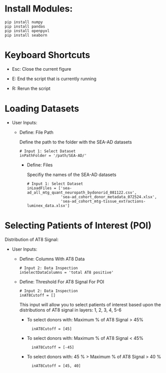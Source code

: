 # Install Modules:

    pip install numpy
    pip install pandas
    pip install openpyxl
    pip install seaborn


# Keyboard Shortcuts

- Esc: Close the current figure

- E: End the script that is currently running

- R: Rerun the script

# Loading Datasets

- User Inputs:

  - Define: File Path
 
    Define the path to the folder with the SEA-AD datasets

        # Input 1: Select Dataset
        inPathFolder = '/path/SEA-AD/'

    - Define: Files
 
      Specifiy the names of the SEA-AD datasets

          # Input 1: Select Dataset
          inLoadFiles = ['sea-ad_all_mtg_quant_neuropath_bydonorid_081122.csv',
                         'sea-ad_cohort_donor_metadata_072524.xlsx',
                         'sea-ad_cohort_mtg-tissue_extractions-luminex_data.xlsx']

# Selecting Patients of Interest (POI)

Distribution of AT8 Signal:

- User Inputs:

  - Define: Columns With AT8 Data

        # Input 2: Data Inspection
        inSelectDataColumns = 'total AT8 positive'

  - Define: Threshold For AT8 Signal For POI

        # Input 2: Data Inspection
        inAT8Cutoff = []
  
    This input will allow you to select patients of interest based upon the distributions of AT8 signal in layers: 1, 2, 3, 4, 5-6

      - To select donors with: Maximum % of AT8 Signal > 45%
    
              inAT8Cutoff = [45]
    
      - To select donors with: Maximum % of AT8 Signal < 45%
    
              inAT8Cutoff = [-45]
    
      - To select donors with: 45 %  > Maximum % of AT8 Signal > 40 %
    
              inAT8Cutoff = [45, 40]
